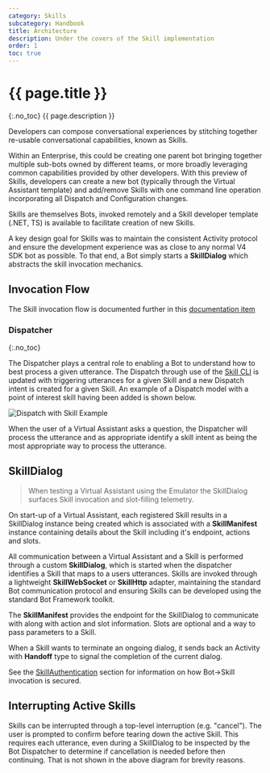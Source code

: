 ```yaml
---
category: Skills
subcategory: Handbook
title: Architecture
description: Under the covers of the Skill implementation
order: 1
toc: true
---
```


# {{ page.title }}
{:.no_toc}
{{ page.description }}

Developers can compose conversational experiences by stitching together re-usable conversational capabilities, known as Skills.

Within an Enterprise, this could be creating one parent bot bringing together multiple sub-bots owned by different teams, or more broadly leveraging common capabilities provided by other developers. With this preview of Skills, developers can create a new bot (typically through the Virtual Assistant template) and add/remove Skills with one command line operation incorporating all Dispatch and Configuration changes.

Skills are themselves Bots, invoked remotely and a Skill developer template (.NET, TS) is available to facilitate creation of new Skills.

A key design goal for Skills was to maintain the consistent Activity protocol and ensure the development experience was as close to any normal V4 SDK bot as possible. To that end, a Bot simply starts a **SkillDialog** which abstracts the skill invocation mechanics.

## Invocation Flow

The Skill invocation flow is documented further in this [documentation item](https://docs.microsoft.com/en-us/azure/bot-service/skills-conceptual?view=azure-bot-service-4.0)

### Dispatcher
{:.no_toc}

The Dispatcher plays a central role to enabling a Bot to understand how to best process a given utterance. The Dispatch through use of the [Skill CLI]({{site.baseurl}}/skills/handbook/botskills) is updated with triggering utterances for a given Skill and a new Dispatch intent is created for a given Skill. An example of a Dispatch model with a point of interest skill having been added is shown below.

![Dispatch with Skill Example]({{site.baseurl}}/assets/images/skillarchitecturedispatchexample.png)

When the user of a Virtual Assistant asks a question, the Dispatcher will process the utterance and as appropriate identify a skill intent as being the most appropriate way to process the utterance.

## SkillDialog

> When testing a Virtual Assistant using the Emulator the SkillDialog surfaces Skill invocation and slot-filling telemetry.

On start-up of a Virtual Assistant, each registered Skill results in a SkillDialog instance being created which is associated with a **SkillManifest** instance containing details about the Skill including it's endpoint, actions and slots.

All communication between a Virtual Assistant and a Skill is performed through a custom **SkillDialog**, which is started when the dispatcher identifies a Skill that maps to a users utterances. Skills are invoked through a lightweight **SkillWebSocket** or **SkillHttp** adapter, maintaining the standard Bot communication protocol and ensuring Skills can be developed using the standard Bot Framework toolkit.

The **SkillManifest** provides the endpoint for the SkillDialog to communicate with along with action and slot information. Slots are optional and a way to pass parameters to a Skill.

When a Skill wants to terminate an ongoing dialog, it sends back an Activity with **Handoff** type to signal the completion of the current dialog. 

See the [SkillAuthentication]({{site.baseurl}}/skills/handbook/authentication/) section for information on how Bot->Skill invocation is secured.

## Interrupting Active Skills

Skills can be interrupted through a top-level interruption (e.g. "cancel"). The user is prompted to confirm before tearing down the active Skill. This requires each utterance, even during a SkillDialog to be inspected by the Bot Dispatcher to determine if cancellation is needed before then continuing. That is not shown in the above diagram for brevity reasons.
